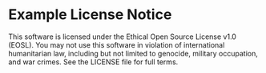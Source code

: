 # Example License Notice
This software is licensed under the Ethical Open Source License v1.0 (EOSL).
You may not use this software in violation of international humanitarian law,
including but not limited to genocide, military occupation, and war crimes.
See the LICENSE file for full terms.
